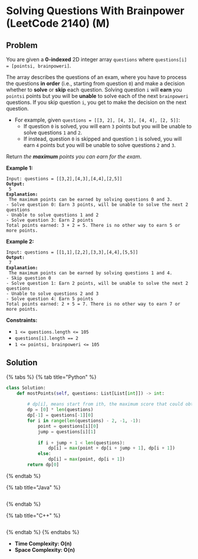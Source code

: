 # Solving Questions With Brainpower (LeetCode 2140) (M)

## Problem



You are given a **0-indexed** 2D integer array `questions` where `questions[i] = [pointsi, brainpoweri]`.

The array describes the questions of an exam, where you have to process the questions **in order** (i.e., starting from question `0`) and make a decision whether to **solve** or **skip** each question. Solving question `i` will **earn** you `pointsi` points but you will be **unable** to solve each of the next `brainpoweri` questions. If you skip question `i`, you get to make the decision on the next question.

* For example, given `questions = [[3, 2], [4, 3], [4, 4], [2, 5]]`:
  * If question `0` is solved, you will earn `3` points but you will be unable to solve questions `1` and `2`.
  * If instead, question `0` is skipped and question `1` is solved, you will earn `4` points but you will be unable to solve questions `2` and `3`.

Return _the **maximum** points you can earn for the exam_.

&#x20;

**Example 1:**

<pre><code>Input: questions = [[3,2],[4,3],[4,4],[2,5]]
<strong>Output:
</strong> 5
<strong>Explanation:
</strong> The maximum points can be earned by solving questions 0 and 3.
- Solve question 0: Earn 3 points, will be unable to solve the next 2 questions
- Unable to solve questions 1 and 2
- Solve question 3: Earn 2 points
Total points earned: 3 + 2 = 5. There is no other way to earn 5 or more points.
</code></pre>

**Example 2:**

<pre><code>Input: questions = [[1,1],[2,2],[3,3],[4,4],[5,5]]
<strong>Output:
</strong> 7
<strong>Explanation:
</strong> The maximum points can be earned by solving questions 1 and 4.
- Skip question 0
- Solve question 1: Earn 2 points, will be unable to solve the next 2 questions
- Unable to solve questions 2 and 3
- Solve question 4: Earn 5 points
Total points earned: 2 + 5 = 7. There is no other way to earn 7 or more points.
</code></pre>

&#x20;

**Constraints:**

* `1 <= questions.length <= 105`
* `questions[i].length == 2`
* `1 <= pointsi, brainpoweri <= 105`



## Solution&#x20;

{% tabs %}
{% tab title="Python" %}
```python
class Solution:
    def mostPoints(self, questions: List[List[int]]) -> int:
        
        # dp[i], means start from ith, the maximum score that could obtain
        dp = [0] * len(questions)
        dp[-1] = questions[-1][0]
        for i in range(len(questions) - 2, -1, -1):
            point = questions[i][0]
            jump = questions[i][1]
            
            if i + jump + 1 < len(questions):
                dp[i] = max(point + dp[i + jump + 1], dp[i + 1])
            else:
                dp[i] = max(point, dp[i + 1])
        return dp[0]
```
{% endtab %}

{% tab title="Java" %}
```java
```
{% endtab %}

{% tab title="C++" %}
```cpp
```
{% endtab %}
{% endtabs %}

* **Time Complexity: O(n)**
* **Space Complexity: O(n)**
